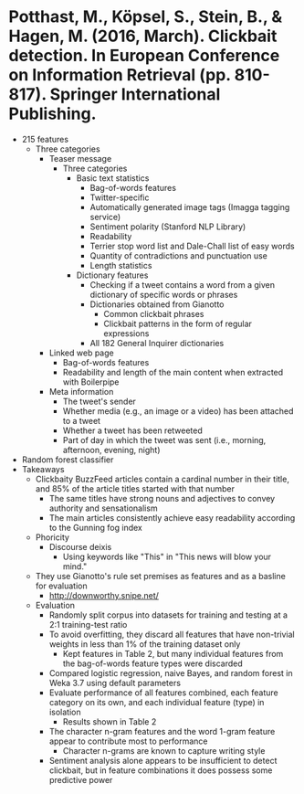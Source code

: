# Potthast, M., Köpsel, S., Stein, B., & Hagen, M. (2016, March). Clickbait detection. In European Conference on Information Retrieval (pp. 810-817). Springer International Publishing.

- 215 features
  - Three categories
    - Teaser message
      - Three categories
        - Basic text statistics
          - Bag-of-words features
          - Twitter-specific
          - Automatically generated image tags (Imagga tagging service)
          - Sentiment polarity (Stanford NLP Library)
          - Readability
          - Terrier stop word list and Dale-Chall list of easy words
          - Quantity of contradictions and punctuation use
          - Length statistics
        - Dictionary features
          - Checking if a tweet contains a word from a given dictionary of specific words or phrases
          - Dictionaries obtained from Gianotto
            - Common clickbait phrases
            - Clickbait patterns in the form of regular expressions
          - All 182 General Inquirer dictionaries
    - Linked web page
      - Bag-of-words features
      - Readability and length of the main content when extracted with Boilerpipe
    - Meta information
      - The tweet's sender
      - Whether media (e.g., an image or a video) has been attached to a tweet
      - Whether a tweet has been retweeted
      - Part of day in which the tweet was sent (i.e., morning, afternoon, evening, night)
- Random forest classifier
- Takeaways
  - Clickbaity BuzzFeed articles contain a cardinal number in their title, and 85% of the article titles started with that number
    - The same titles have strong nouns and adjectives to convey authority and sensationalism
    - The main articles consistently achieve easy readability according to the Gunning fog index
  - Phoricity
    - Discourse deixis
      - Using keywords like "This" in "This news will blow your mind."
  - They use Gianotto's rule set premises as features and as a basline for evaluation
    - http://downworthy.snipe.net/
  - Evaluation
    - Randomly split corpus into datasets for training and testing at a 2:1 training-test ratio
    - To avoid overfitting, they discard all features that have non-trivial weights in less than 1% of the training dataset only
      - Kept features in Table 2, but many individual features from the bag-of-words feature types were discarded
    - Compared logistic regression, naive Bayes, and random forest in Weka 3.7 using default parameters
    - Evaluate performance of all features combined, each feature category on its own, and each individual feature (type) in isolation
      - Results shown in Table 2
    - The character n-gram features and the word 1-gram feature appear to contribute most to performance
      - Character n-grams are known to capture writing style
    - Sentiment analysis alone appears to be insufficient to detect clickbait, but in feature combinations it does possess some predictive power
